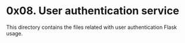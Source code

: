 # 0x08. User authentication service
This directory contains the files related with user authentication Flask usage.
